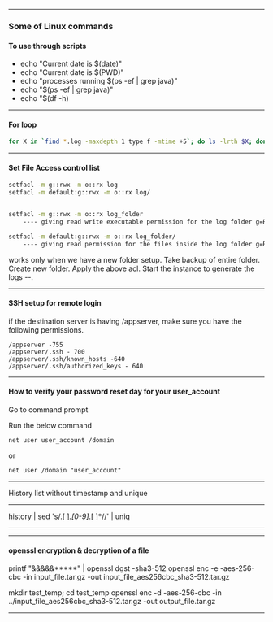 
---
### Some of Linux commands


#### To use through scripts

- echo "Current date is $(date)"
- echo "Current date is $(PWD)"
- echo "processes running $(ps -ef | grep java)"
- echo "$(ps -ef | grep java)"
- echo "$(df -h)

---

#### For loop

```bash
for X in `find *.log -maxdepth 1 type f -mtime +5`; do ls -lrth $X; done
```

---

#### Set File Access control list

```bash
setfacl -m g::rwx -m o::rx log
setfacl -m default:g::rwx -m o::rx log/
```

```bash

setfacl -m g::rwx -m o::rx log_folder 
    ---- giving read write executable permission for the log folder g=RWX others=RX
```
```bash
setfacl -m default:g::rwx -m o::rx log_folder/ 
    ---- giving read permission for the files inside the log folder g=RWX others=RX
```

works only when we have a new folder setup.  Take backup of entire folder.  Create new folder. Apply the above acl. Start the instance to generate the logs --.  

---

#### SSH setup for remote login

if the destination server is having /appserver, make sure you have the following permissions.

```
/appserver -755
/appserver/.ssh - 700
/appserver/.ssh/known_hosts -640
/appserver/.ssh/authorized_keys - 640
```

---------------------------------------------------------------------

#### How to verify your password reset day for your user_account

Go to command prompt

Run the below command

    net user user_account /domain

or

    net user /domain "user_account"

---

History list without timestamp and unique 


---


history | sed 's/.[ ]*.[0-9]*.[ ]*//' | uniq

---

---
#### openssl encryption & decryption of a file

printf "&&&&&*****" | openssl dgst -sha3-512
openssl enc -e -aes-256-cbc -in input_file.tar.gz -out input_file_aes256cbc_sha3-512.tar.gz

mkdir test_temp; cd test_temp
openssl enc -d -aes-256-cbc -in ../input_file_aes256cbc_sha3-512.tar.gz -out output_file.tar.gz

---

